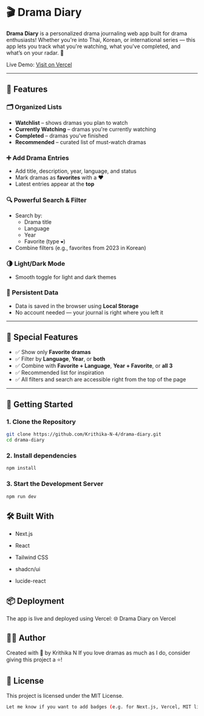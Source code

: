 # 🎬 Drama Diary

**Drama Diary** is a personalized drama journaling web app built for drama enthusiasts! Whether you're into Thai, Korean, or international series — this app lets you track what you're watching, what you've completed, and what’s on your radar. 💜

Live Demo: [Visit on Vercel](https://drama-diary.vercel.app/)  

---

## 🌟 Features

### 🗂️ Organized Lists
- **Watchlist** – shows dramas you plan to watch
- **Currently Watching** – dramas you're currently watching
- **Completed** – dramas you've finished
- **Recommended** – curated list of must-watch dramas

### ➕ Add Drama Entries
- Add title, description, year, language, and status
- Mark dramas as **favorites** with a ❤️
- Latest entries appear at the **top**

### 🔍 Powerful Search & Filter
- Search by:
  - Drama title
  - Language
  - Year
  - Favorite (type `❤`)
- Combine filters (e.g., favorites from 2023 in Korean)

### 🌗 Light/Dark Mode
- Smooth toggle for light and dark themes

### 💾 Persistent Data
- Data is saved in the browser using **Local Storage**
- No account needed — your journal is right where you left it

---

## 🧠 Special Features

- ✅ Show only **Favorite dramas**
- ✅ Filter by **Language**, **Year**, or **both**
- ✅ Combine with **Favorite + Language**, **Year + Favorite**, or **all 3**
- ✅ Recommended list for inspiration
- ✅ All filters and search are accessible right from the top of the page

---

## 🚀 Getting Started

### 1. Clone the Repository

```bash
git clone https://github.com/Krithika-N-4/drama-diary.git
cd drama-diary

```
### 2. Install dependencies

```bash
npm install
```

### 3. Start the Development Server

```bash
npm run dev
```

## 🛠 Built With

- Next.js

- React

- Tailwind CSS

- shadcn/ui

- lucide-react

## 📦 Deployment

The app is live and deployed using Vercel:
🌐 Drama Diary on Vercel

## 🧑‍💻 Author

Created with 💜 by Krithika N
If you love dramas as much as I do, consider giving this project a ⭐!

## 📃 License
This project is licensed under the MIT License.

```bash
Let me know if you want to add badges (e.g. for Next.js, Vercel, MIT license), screenshots, or a short walkthrough/GIF demo section too!
```



